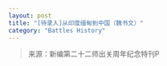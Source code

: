 ```yaml
---
layout: post
title: "[待录入]从印度缅甸到中国（魏书文）"
category: "Battles History"
---
```


> 来源：新编第二十二师出关周年纪念特刊P


